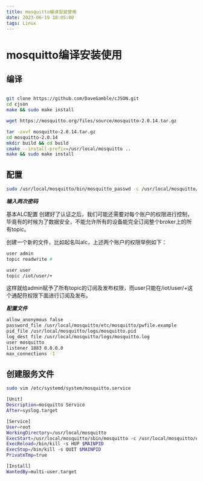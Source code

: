 ```yaml
---
title: mosquitto编译安装使用
date: 2023-06-19 18:05:00
tags: Linux
---
```


# mosquitto编译安装使用

## 编译

```bash

git clone https://github.com/DaveGamble/cJSON.git
cd cjson
make && sudo make install

wget https://mosquitto.org/files/source/mosquitto-2.0.14.tar.gz

tar -zxvf mosquitto-2.0.14.tar.gz
cd mosquitto-2.0.14
mkdir build && cd build
cmake --install-prefix=/usr/local/mosquitto ..
make && sudo make install
```

## 配置

```bash
sudo /usr/local/mosquitto/bin/mosquitto_passwd -c /usr/local/mosquitto/etc/mosquitto/pwfile.example admin
```

***输入两次密码***

基本ALC配置
创建好了认证之后，我们可能还需要对每个账户的权限进行控制，毕竟有的时候为了数据安全，不能允许所有的设备能完全订阅整个broker上的所有topic。

创建一个新的文件，比如起名叫alc，上述两个账户的权限举例如下：

```bash
user admin
topic readwrite #

user user
topic /iot/user/+
```

这样就给admin赋予了所有topic的订阅及发布权限，而user只能在/iot/user/+这个通配符权限下面进行订阅及发布。

***配置文件***

```bash
allow_anonymous false
password_file /usr/local/mosquitto/etc/mosquitto/pwfile.example
pid_file /usr/local/mosquitto/logs/mosquitto.pid
log_dest file /usr/local/mosquitto/logs/mosquitto.log
user mosquitto
listener 1883 0.0.0.0
max_connections -1
```

## 创建服务文件

```bash
sudo vim /etc/systemd/system/mosquitto.service

[Unit]
Description=mosquitto Service
After=syslog.target

[Service]
User=root
WorkingDirectory=/usr/local/mosquitto
ExecStart=/usr/local/mosquitto/sbin/mosquitto -c /usr/local/mosquitto/etc/mosquitto/mosquitto.conf
ExecReload=/bin/kill -s HUP $MAINPID
ExecStop=/bin/kill -s QUIT $MAINPID
PrivateTmp=true

[Install]
WantedBy=multi-user.target
```
